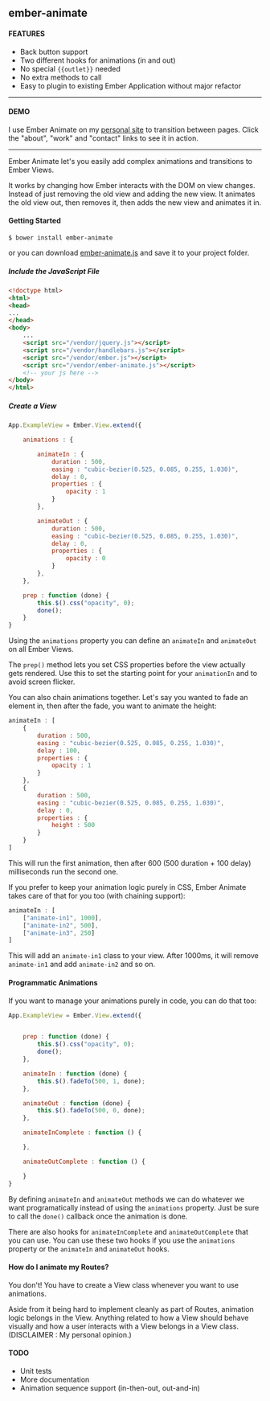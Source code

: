 ## ember-animate

#### FEATURES

- Back button support
- Two different hooks for animations (in and out)
- No special `{{outlet}}` needed
- No extra methods to call
- Easy to plugin to existing Ember Application without major refactor

<hr>

#### DEMO

I use Ember Animate on my <a href="http://www.gigafied.com/" target="_blank">personal site</a> to transition between pages. Click the "about", "work" and "contact" links to see it in action.


<hr>


Ember Animate let's you easily add complex animations and transitions to Ember Views.

It works by changing how Ember interacts with the DOM on view changes. Instead of just removing the old view and adding the new view. It animates the old view out, then removes it, then adds the new view and animates it in.

#### Getting Started

	$ bower install ember-animate
	
or you can download [ember-animate.js](https://raw.github.com/gigafied/ember-animate/master/ember-animate.js) and save it to your project folder.

##### Include the JavaScript File 

```html
<!doctype html>
<html>
<head>
...
</head>
<body>
	...	
    <script src="/vendor/jquery.js"></script>
    <script src="/vendor/handlebars.js"></script>
    <script src="/vendor/ember.js"></script>
    <script src="/vendor/ember-animate.js"></script>
    <!-- your js here -->
</body>
</html>
`````

##### Create a View

````js
App.ExampleView = Ember.View.extend({

	animations : {

		animateIn : {
			duration : 500,
			easing : "cubic-bezier(0.525, 0.085, 0.255, 1.030)",
			delay : 0,
			properties : {
				opacity : 1
			}
		},

		animateOut : {
			duration : 500,
			easing : "cubic-bezier(0.525, 0.085, 0.255, 1.030)",
			delay : 0,
			properties : {
				opacity : 0
			}
		},
	},

	prep : function (done) {
		this.$().css("opacity", 0);
		done();
	}
}
````

Using the `animations` property you can define an `animateIn` and `animateOut` on all Ember Views.

The `prep()` method lets you set CSS properties before the view actually gets rendered. Use this to set the starting point for your `animationIn` and to avoid screen flicker.

You can also chain animations together. Let's say you wanted to fade an element in, then after the fade, you want to animate the height:

````js
animateIn : [
	{
		duration : 500,
		easing : "cubic-bezier(0.525, 0.085, 0.255, 1.030)",
		delay : 100,
		properties : {
			opacity : 1
		}
	},
	{
		duration : 500,
		easing : "cubic-bezier(0.525, 0.085, 0.255, 1.030)",
		delay : 0,
		properties : {
			height : 500
		}
	}
]
````

This will run the first animation, then after 600 (500 duration + 100 delay) milliseconds run the second one.

If you prefer to keep your animation logic purely in CSS, Ember Animate takes care of that for you too (with chaining support):

````js
animateIn : [
	["animate-in1", 1000],
	["animate-in2", 500],
	["animate-in3", 250]
]
````

This will add an `animate-in1` class to your view. After 1000ms, it will remove `animate-in1` and add `animate-in2` and so on.

#### Programmatic Animations

If you want to manage your animations purely in code, you can do that too:

````js
App.ExampleView = Ember.View.extend({


	prep : function (done) {
		this.$().css("opacity", 0);
		done();
	},

	animateIn : function (done) {
		this.$().fadeTo(500, 1, done);
	},

	animateOut : function (done) {
		this.$().fadeTo(500, 0, done);
	},

	animateInComplete : function () {

	},

	animateOutComplete : function () {

	}
}
````

By defining `animateIn` and `animateOut` methods we can do whatever we want programatically instead of using the `animations` property. Just be sure to call the `done()` callback once the animation is done.

There are also hooks for `animateInComplete` and `animateOutComplete` that you can use. You can use these two hooks if you use the `animations` property or the `animateIn` and `animateOut` hooks.


#### How do I animate my Routes?

You don't! You have to create a View class whenever you want to use animations. 

Aside from it being hard to implement cleanly as part of Routes, animation logic belongs in the View. Anything related to how a View should behave visually and how a user interacts with a View belongs in a View class. (DISCLAIMER : My personal opinion.)


#### TODO

- Unit tests
- More documentation
- Animation sequence support (in-then-out, out-and-in)
